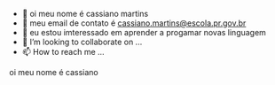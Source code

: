 - 👋 oi meu nome é cassiano martins
- 👀 meu email de contato é cassiano.martins@escola.pr.gov.br
- 🌱 eu estou imteressado em aprender a progamar novas linguagem
- 💞️ I’m looking to collaborate on ...
- 📫 How to reach me ...

<!---
cassianomartins/cassianomartins is a ✨ special ✨ repository because its `README.md` (this file) appears on your GitHub profile.
You can click the Preview link to take a look at your changes.
--->
oi meu nome é cassiano
